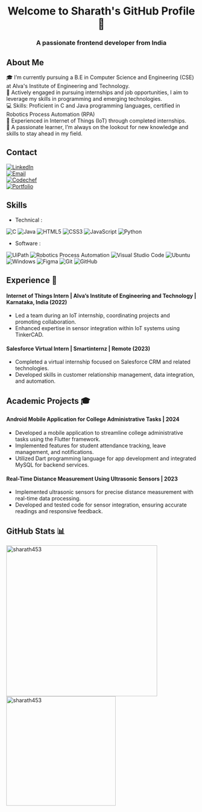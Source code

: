 <h1 align="center">Welcome to Sharath's GitHub Profile 👋</h1>
<h3 align="center">A passionate frontend developer from India</h3>

## About Me 

🎓 I’m currently pursuing a B.E in Computer Science and Engineering (CSE) at Alva's Institute of Engineering and Technology.<br>
🔭 Actively engaged in pursuing internships and job opportunities, I aim to leverage my skills in programming and emerging technologies.<br>
💻 Skills: Proficient in C and Java programming languages, certified in Robotics Process Automation (RPA)<br>
🌱 Experienced in Internet of Things (IoT) through completed internships.<br>
🌱 A passionate learner, I’m always on the lookout for new knowledge and skills to stay ahead in my field.

## Contact 
[![LinkedIn](https://img.shields.io/badge/LinkedIn-sharath-blue)](https://www.linkedin.com/in/sharath-a-l-877754249/)<br>
[![Email](https://img.shields.io/badge/Email-alsharath66%40gmail.com-green)](mailto:alsharath66@gmail.com)<br>
[![Codechef](https://img.shields.io/badge/codechef-sharath-yellow)](https://www.codechef.com/users/al_4al21cs134)<br>
[![Portfolio](https://img.shields.io/badge/Portfolio-sharath-blue)](https://alsharathportfolio.netlify.app/)
  
## Skills

- Technical :
  
![C](https://img.shields.io/badge/c-%2300599C.svg?style=for-the-badge&logo=c&logoColor=white)
![Java](https://img.shields.io/badge/java-%23ED8B00.svg?style=for-the-badge&logo=java&logoColor=white)
![HTML5](https://img.shields.io/badge/html5-%23E34F26.svg?style=for-the-badge&logo=html5&logoColor=white)
![CSS3](https://img.shields.io/badge/css3-%23777BB4.svg?style=for-the-badge&logo=css3&logoColor=white)
![JavaScript](https://img.shields.io/badge/javascript-%23323330.svg?style=for-the-badge&logo=javascript&logoColor=%23F7DF1E)
![Python](https://img.shields.io/badge/python-3670A0?style=for-the-badge&logo=python&logoColor=ffdd54)

- Software :

![UiPath](https://img.shields.io/badge/Uipath-%2320232a.svg?style=for-the-badge&logo=UiPath&logoColor=white)
![Robotics Process Automation](https://img.shields.io/badge/RPA-%23ED8B00.svg?style=for-the-badge&logo=RPA&logoColor=white)
![Visual Studio Code](https://img.shields.io/badge/Visual%20Studio%20Code-0078d7.svg?style=for-the-badge&logo=visual-studio-code&logoColor=white)
![Ubuntu](https://img.shields.io/badge/Ubuntu-E95420?style=for-the-badge&logo=ubuntu&logoColor=white)
![Windows](https://img.shields.io/badge/Windows-0078D6?style=for-the-badge&logo=windows&logoColor=white)
![Figma](https://img.shields.io/badge/Figma-%23039BE5.svg?style=for-the-badge&logo=Figma)
![Git](https://img.shields.io/badge/git-%23F05033.svg?style=for-the-badge&logo=git&logoColor=white)
![GitHub](https://img.shields.io/badge/github-%23121011.svg?style=for-the-badge&logo=github&logoColor=white)

## Experience 💼

#### Internet of Things Intern | Alva’s Institute of Engineering and Technology | Karnataka, India (2022)
- Led a team during an IoT internship, coordinating projects and promoting collaboration.
- Enhanced expertise in sensor integration within IoT systems using TinkerCAD.

#### Salesforce Virtual Intern | Smartinternz | Remote (2023)
- Completed a virtual internship focused on Salesforce CRM and related technologies.
- Developed skills in customer relationship management, data integration, and automation.

## Academic Projects 🎓

#### Android Mobile Application for College Administrative Tasks | 2024
- Developed a mobile application to streamline college administrative tasks using the Flutter framework.
- Implemented features for student attendance tracking, leave management, and notifications.
- Utilized Dart programming language for app development and integrated MySQL for backend services.

#### Real-Time Distance Measurement Using Ultrasonic Sensors | 2023
- Implemented ultrasonic sensors for precise distance measurement with real-time data processing.
- Developed and tested code for sensor integration, ensuring accurate readings and responsive feedback.

## GitHub Stats 📊
<p>
  <img src="https://github-readme-streak-stats.herokuapp.com/?user=sharath453&" alt="sharath453" width="400" />
  <img src="https://github-readme-stats.vercel.app/api/top-langs/?username=sharath453&layout=compact&theme=tokyonight" alt="sharath453" width="290" />
</p>


